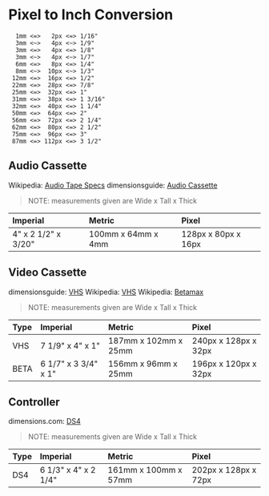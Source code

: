 # Pixel to Inch Conversion
```
  1mm <=>   2px <=> 1/16"
  3mm <~>   4px <~> 1/9"
  3mm <=>   4px <=> 1/8"
  3mm <~>   4px <~> 1/7"
  6mm <=>   8px <=> 1/4"
  8mm <~>  10px <~> 1/3"
 12mm <=>  16px <=> 1/2"
 22mm <=>  28px <=> 7/8"
 25mm <=>  32px <=> 1"
 31mm <=>  38px <=> 1 3/16"
 32mm <=>  40px <=> 1 1/4"
 50mm <=>  64px <=> 2"
 56mm <=>  72px <=> 2 1/4"
 62mm <=>  80px <=> 2 1/2"
 75mm <=>  96px <=> 3"
 87mm <=> 112px <=> 3 1/2"
 ```


## Audio Cassette

Wikipedia: [Audio Tape Specs](https://en.wikipedia.org/wiki/Audio_tape_specifications)
dimensionsguide: [Audio Cassette](https://www.dimensionsguide.com/audio-cassette-dimensions/)

> NOTE: measurements given are Wide x Tall x Thick

| Imperial            | Metric             | Pixel |
| :------------------ | :----------------- | :---- |
| 4" x 2 1/2" x 3/20" | 100mm x 64mm x 4mm | 128px x 80px x 16px |


## Video Cassette
dimensionsguide: [VHS](https://www.dimensionsguide.com/vhs-cassette-dimensions/)
Wikipedia: [VHS](https://en.wikipedia.org/wiki/VHS)
Wikipedia: [Betamax](https://en.wikipedia.org/wiki/Betamax)

> NOTE: measurements given are Wide x Tall x Thick

| Type | Imperial             | Metric               | Pixel |
| :--- | :------------------- | :------------------- | :---- |
| VHS  | 7 1/9" x 4"     x 1" | 187mm x 102mm x 25mm | 240px x 128px x 32px |
| BETA | 6 1/7" x 3 3/4" x 1" | 156mm x  96mm x 25mm | 196px x 120px x 32px |


## Controller
dimensions.com: [DS4](https://www.dimensions.com/element/dualshock-4-controller)

> NOTE: measurements given are Wide x Tall x Thick

| Type | Imperial             | Metric               | Pixel |
| :--- | :------------------- | :------------------- | :---- |
| DS4  | 6 1/3" x 4" x 2 1/4" | 161mm x 100mm x 57mm | 202px x 128px x 72px |
